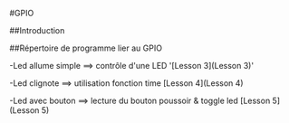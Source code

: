 #GPIO

##Introduction

##Répertoire de programme lier au GPIO

-Led allume simple ==> contrôle d'une LED '[Lesson 3](Lesson 3)'

-Led clignote ==> utilisation fonction time [Lesson 4](Lesson 4)

-Led avec bouton ==> lecture du bouton poussoir & toggle led [Lesson 5](Lesson 5)

